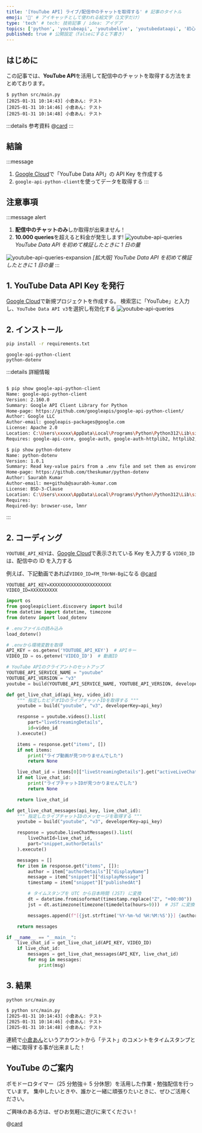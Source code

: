 ```yaml
---
title: '[YouTube API] ライブ/配信中のチャットを取得する' # 記事のタイトル
emoji: '🎥' # アイキャッチとして使われる絵文字（1文字だけ）
type: 'tech' # tech: 技術記事 / idea: アイデア
topics: ['python', 'youtubeapi', 'youtubelive', 'youtubedataapi', '初心者向け'] # タグ。["markdown", "rust", "aws"]のように指定する
published: true # 公開設定（falseにすると下書き）
---
```


## はじめに

この記事では、**YouTube API**を活用して配信中のチャットを取得する方法をまとめております。

```bash: 取得イメージ
$ python src/main.py
[2025-01-31 10:14:43] 小倉あん: テスト
[2025-01-31 10:14:46] 小倉あん: テスト
[2025-01-31 10:14:48] 小倉あん: テスト
```

:::details 参考資料
@[card](https://developers.google.com/youtube/v3/live/docs/liveChatMessages/list?hl=ja)
:::

## 結論

:::message

1. [Google Cloud](https://console.cloud.google.com/)で「YouTube Data API」の API Key を作成する
2. `google-api-python-client`を使ってデータを取得する
   :::

## 注意事項

:::message alert

1. **配信中のチャットのみ**しか取得が出来ません！
2. **10.000 queries**を超えると料金が発生します!
   ![youtube-api-queries](/images/articles/youtube-data-api-live-streaming-chat/youtube-api-queries.png)
   _YouTube Data API を初めて検証したときに 1 日の量_

![youtube-api-queries-expansion](/images/articles/youtube-data-api-live-streaming-chat/youtube-api-queries-expansion.png)
_[拡大版] YouTube Data API を初めて検証したときに 1 日の量_
:::

## 1. YouTube Data API Key を発行

[Google Cloud](https://console.cloud.google.com/)で新規プロジェクトを作成する。
検索窓に「YouTube」と入力し、`YouTube Data API v3`を選択し有効化する
![youtube-api-queries](/images/articles/youtube-data-api-live-streaming-chat/youtube-api.png)

## 2. インストール

```bash
pip install -r requirements.txt
```

```txt: requirements.txt
google-api-python-client
python-dotenv
```

:::details 詳細情報

```bash

$ pip show google-api-python-client
Name: google-api-python-client
Version: 2.160.0
Summary: Google API Client Library for Python
Home-page: https://github.com/googleapis/google-api-python-client/
Author: Google LLC
Author-email: googleapis-packages@google.com
License: Apache 2.0
Location: C:\Users\xxxxx\AppData\Local\Programs\Python\Python312\Lib\site-packages
Requires: google-api-core, google-auth, google-auth-httplib2, httplib2, uritemplate
```

```bash
$ pip show python-dotenv
Name: python-dotenv
Version: 1.0.1
Summary: Read key-value pairs from a .env file and set them as environment variables
Home-page: https://github.com/theskumar/python-dotenv
Author: Saurabh Kumar
Author-email: me+github@saurabh-kumar.com
License: BSD-3-Clause
Location: C:\Users\xxxxx\AppData\Local\Programs\Python\Python312\Lib\site-packages
Requires:
Required-by: browser-use, lmnr
```

:::

## 2. コーディング

`YOUTUBE_API_KEY`は、[Google Cloud](https://console.cloud.google.com/)で表示されている Key を入力する
`VIDEO_ID`は、配信中の ID を入力する

例えば、下記動画であれば`VIDEO_ID=FM_T0rNH-Bg`になる
@[card](https://www.youtube.com/watch?v=FM_T0rNH-Bg)

```.env:.env
YOUTUBE_API_KEY=XXXXXXXXXXXXXXXXXXXXXXX
VIDEO_ID=XXXXXXXXXX
```

```py:main.py
import os
from googleapiclient.discovery import build
from datetime import datetime, timezone
from dotenv import load_dotenv

# .envファイルの読み込み
load_dotenv()

# .envから環境変数を取得
API_KEY = os.getenv('YOUTUBE_API_KEY')  # APIキー
VIDEO_ID = os.getenv('VIDEO_ID')  # 動画ID

# YouTube APIのクライアントのセットアップ
YOUTUBE_API_SERVICE_NAME = "youtube"
YOUTUBE_API_VERSION = "v3"
youtube = build(YOUTUBE_API_SERVICE_NAME, YOUTUBE_API_VERSION, developerKey=API_KEY)

def get_live_chat_id(api_key, video_id):
    """ 指定したビデオIDのライブチャットIDを取得する """
    youtube = build("youtube", "v3", developerKey=api_key)

    response = youtube.videos().list(
        part="liveStreamingDetails",
        id=video_id
    ).execute()

    items = response.get("items", [])
    if not items:
        print("ライブ動画が見つかりませんでした")
        return None

    live_chat_id = items[0]["liveStreamingDetails"].get("activeLiveChatId")
    if not live_chat_id:
        print("ライブチャットIDが見つかりませんでした")
        return None

    return live_chat_id

def get_live_chat_messages(api_key, live_chat_id):
    """ 指定したライブチャットIDのメッセージを取得する """
    youtube = build("youtube", "v3", developerKey=api_key)

    response = youtube.liveChatMessages().list(
        liveChatId=live_chat_id,
        part="snippet,authorDetails"
    ).execute()

    messages = []
    for item in response.get("items", []):
        author = item["authorDetails"]["displayName"]
        message = item["snippet"]["displayMessage"]
        timestamp = item["snippet"]["publishedAt"]

        # タイムスタンプを UTC から日本時間 (JST) に変換
        dt = datetime.fromisoformat(timestamp.replace("Z", "+00:00"))
        jst = dt.astimezone(timezone(timedelta(hours=9)))  # JST に変換

        messages.append(f"[{jst.strftime('%Y-%m-%d %H:%M:%S')}] {author}: {message}")

    return messages

if __name__ == "__main__":
    live_chat_id = get_live_chat_id(API_KEY, VIDEO_ID)
    if live_chat_id:
        messages = get_live_chat_messages(API_KEY, live_chat_id)
        for msg in messages:
            print(msg)

```

## 3. 結果

```bash
python src/main.py
```

```bash
$ python src/main.py
[2025-01-31 10:14:43] 小倉あん: テスト
[2025-01-31 10:14:46] 小倉あん: テスト
[2025-01-31 10:14:48] 小倉あん: テスト
```

連続で[小倉あん](https://www.youtube.com/@aew2sbee)というアカウントから「テスト」のコメントをタイムスタンプと一緒に取得する事が出来ました！

## YouTube のご案内

ポモドーロタイマー（25 分勉強＋ 5 分休憩）を活用した作業・勉強配信を行っています。
集中したいときや、誰かと一緒に頑張りたいときに、ぜひご活用ください。

ご興味のある方は、ぜひお気軽に遊びに来てください！

@[card](https://www.youtube.com/@aew2sbee)
